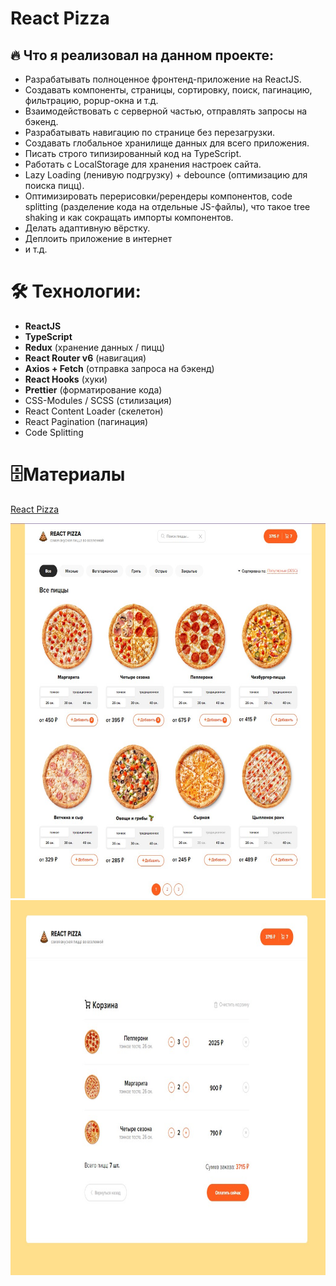 # React Pizza



## 🔥 Что я реализовал на данном проекте:

- Разрабатывать полноценное фронтенд-приложение на ReactJS.
- Создавать компоненты, страницы, сортировку, поиск, пагинацию, фильтрацию, popup-окна и т.д.
- Взаимодействовать с серверной частью, отправлять запросы на бэкенд.
- Разрабатывать навигацию по странице без перезагрузки.
- Создавать глобальное хранилище данных для всего приложения.
- Писать строго типизированный код на TypeScript.
- Работать с LocalStorage для хранения настроек сайта.
- Lazy Loading (ленивую подгрузку) + debounce (оптимизацию для поиска пицц).
- Оптимизировать перерисовки/ререндеры компонентов, code splitting (разделение кода на отдельные JS-файлы), что такое tree shaking и как сокращать импорты компонентов.
- Делать адаптивную вёрстку.
- Деплоить приложение в интернет
- и т.д.

# 🛠 Технологии:

- **ReactJS**
- **TypeScript**
- **Redux** (хранение данных / пицц)
- **React Router v6** (навигация)
- **Axios + Fetch** (отправка запроса на бэкенд)
- **React Hooks** (хуки)
- **Prettier** (форматирование кода)
- CSS-Modules / SCSS (стилизация)
- React Content Loader (скелетон)
- React Pagination (пагинация)
- Code Splitting

# 🗄Материалы

[React Pizza](https://israpilow.github.io/react-pizza-update-)

<a href="https://the-unl.com" target="_blank">
<img src="https://github.com/Israpilow/react-pizza-update-/blob/master/src/assets/img/sore1.jpg" width="600" height="600"/>
</a>
<a href="https://play.google.com/store/apps/dev?id=7235693910501061926" target="_blank">
<img src="https://github.com/Israpilow/react-pizza-update-/blob/master/src/assets/img/empty.jpg" width="600" height="600"/>
</a>





